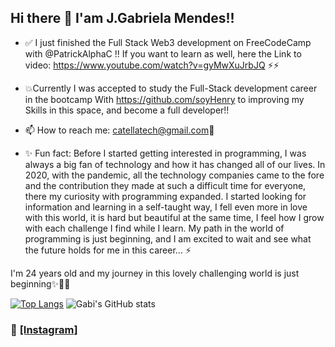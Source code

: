 ## Hi there 👋 I'am J.Gabriela Mendes!!

- ✅ I just finished the Full Stack Web3 development on FreeCodeCamp with @PatrickAlphaC !! If you want to learn as well, here the Link to video: https://www.youtube.com/watch?v=gyMwXuJrbJQ ⚡⚡

- 💥Currently I was accepted to study the Full-Stack development career in the bootcamp With https://github.com/soyHenry to improving my Skills in this space, and become a full developer!!

- 📫 How to reach me: catellatech@gmail.com🤖

- ✨ Fun fact: Before I started getting interested in programming, I was always a big fan of technology and how it has changed all of our lives. In 2020, with the pandemic, all the technology companies came to the fore and the contribution they made at such a difficult time for everyone, there my curiosity with programming expanded.           I started looking for information and learning in a self-taught way, I fell even more in love with this world, it is hard but beautiful at the same time, I feel how I grow with each challenge I find while I learn.            My path in the world of programming is just beginning, and I am excited to wait and see what the future holds for me in this career... ⚡


I'm 24 years old and my journey in this lovely challenging world is just beginning✨🤟🏽


[![Top Langs](https://github-readme-stats.vercel.app/api/top-langs/?username=gab0071)](https://github.com/anuraghazra/github-readme-stats) 
![Gabi's GitHub stats](https://github-readme-stats.vercel.app/api?username=gab0071&show_icons=true&theme=radical) 

### 📸 [[Instagram]](https://instagram.com/catellatech)

<!--
**gab0071/gab0071** is a ✨ _special_ ✨ repository because its `README.md` (this file) appears on your GitHub profile.

Here are some ideas to get you started:

- 🔭 I’m currently working on ...
- 🌱 I’m currently learning ...
- 👯 I’m looking to collaborate on ...
- 🤔 I’m looking for help with ...
- 💬 Ask me about ...
- 📫 How to reach me: ...
- 😄 Pronouns: ...
- ⚡ Fun fact: ...
-->

